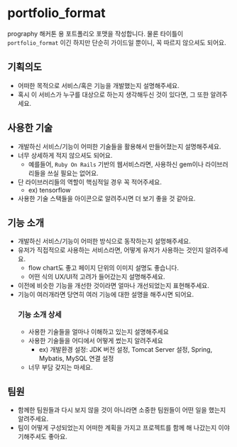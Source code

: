 # portfolio_format
prography 해커톤 용 포트폴리오 포맷을 작성합니다.
물론 타이틀이 `portfolio_format` 이긴 하지만 단순히 가이드일 뿐이니, 꼭 따르지 않으셔도 되어요. 

## 기획의도
* 어떠한 목적으로 서비스/혹은 기능을 개발했는지 설명해주세요.
* 혹시 이 서비스가 누구를 대상으로 하는지 생각해두신 것이 있다면, 그 또한 알려주세요.

## 사용한 기술
* 개발하신 서비스/기능이 어떠한 기술들을 활용해서 만들어졌는지 설명해주세요.
* 너무 상세하게 적지 않으셔도 되어요. 
  - 예를들어, `Ruby On Rails` 기반의 웹서비스라면, 사용하신 gem이나 라이브러리들을 쓰실 필요는 없어요.
* 단 라이브러리들의 역할이 핵심적일 경우 꼭 적어주세요.
  - ex) tensorflow
* 사용한 기술 스택들을 아이콘으로 알려주시면 더 보기 좋을 것 같아요. 

## 기능 소개
* 개발하신 서비스/기능이 어떠한 방식으로 동작하는지 설멍해주세요.
* 유저가 직접적으로 사용하는 서비스라면, 어떻게 유저가 사용하는 것인지 알려주세요.
  - flow chart도 좋고 페이지 단위의 이미지 설명도 좋습니다.
  - 어떤 식의 UX/UI적 고려가 들어갔는지 설명해주세요.
* 이전에 비슷한 기능을 개선한 것이라면 얼마나 개선되었는지 표현해주세요. 
* 기능이 여러개라면 당연히 여러 기능에 대한 설명을 해주시면 되어요. 
  ### 기능 소개 상세
  * 사용한 기술들을 얼마나 이해하고 있는지 설명해주세요
  * 사용한 기술들을 어디에서 어떻게 썼는지 알려주세요
    - ex) 개발환경 설정: JDK 버전 설정, Tomcat Server 설정, Spring, Mybatis, MySQL 연결 설정 
  * 너무 부담 갖지는 마세요. 
  
## 팀원
* 함께한 팀원들과 다시 보지 않을 것이 아니라면 소중한 팀원들이 어떤 일을 했는지 알려주세요.
* 팀이 어떻게 구성되었는지 어떠한 계획을 가지고 프로젝트를 함께 해 나갔는지 이야기해주셔도 좋아요.

